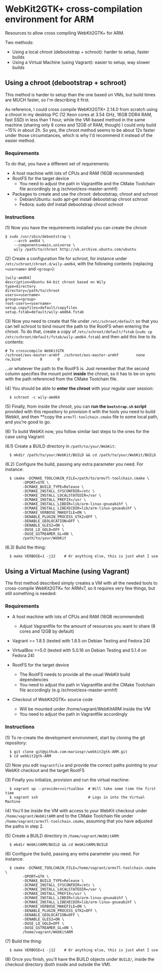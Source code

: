 # WebKit2GTK+ cross-compilation environment for ARM

Resources to allow cross compiling WebKit2GTK+ for ARM.

Two methods:
  * Using a local chroot (debootstrap + schroot): harder to setup, faster builds
  * Using a Virtual Machine (using Vagrant): easier to setup, way slower builds

## Using a chroot (debootstrap + schroot)

This method is harder to setup than the one based on VMs, but build times are MUCH faster, so I'm describing it first.

As reference, I could cross compile WebKit2GTK+ 2.14.0 from scratch using a chroot in my desktop PC (12 Xeon cores at 3.54 GHz, 16GB DDR4 RAM, fast SSD) in less than 1 hour, while the VM-based method in the same machine (sharing only 8 cores and 12GB of RAM, though) I could only build ~15% in about 2h. So yes, the chroot method seems to be about 12x faster under those circumstances, which is why I'd recommend it instead of the easier method.

### Requirements

To do that, you have a different set of requirements:

* A host machine with lots of CPUs and RAM (16GB recommended)
* RootFS for the target device
  - You need to adjust the path in Vagrantfile and the CMake Toolchain file accordingly (e.g /schroot/eos-master-armhf)
* Packages to create and use the chroot: debootstrap, chroot and schroot
  - Debian/Ubuntu: sudo apt-get install debootstrap chroot schroot
  - Fedora: sudo dnf install debootstrap chroot schroot

### Instructions

(1) Now you have the requirements installed you can create the chroot:
```
$ sudo /usr/sbin/debootstrap \
    --arch amd64 \
    --components=main,universe \
    wily /path/to/chroot http://uk.archive.ubuntu.com/ubuntu
```

(2) Create a configuration file for schroot, for instance under `/etc/schroot/chroot.d/wily-amd64`, with the following contents (replacing `<username>` and `<group>`):
```
[wily-amd64]
description=Ubuntu 64-bit chroot based on Wily
type=directory
directory=/path/to/chroot
users=<username>
groups=<group>
root-users=<username>
setup.copyfiles=default/copyfiles
setup.fstab=default/wily-amd64.fstab
```

(3) Now you need to create that file under `/etc/schroot/default` so that you can tell schroot to bind mount the path to the RootFS when entering the chroot. To do that, create a copy of `/etc/schroot/default/fstab` (`sudo cp /etc/schroot/default/fstab/wily-amd64.fstab`) and then add this line to its contents:
```
# To crosscompile WebKitGTK
/schroot/eos-master-armhf  /schroot/eos-master-armhf        none    rw,bind         0       0
```
...or whatever the path to the RootFS is. Just remember that the second column specifies the mount point **inside** the chroot, so it has to be on sync with the path referenced from the CMake Toolchain file.

(4) You should be able to **enter the chroot** with your regular user session:
```
  $ schroot -c wily-amd64
```

(5) Finally, from inside the chroot, you can **run the `bootstrap.sh` script** provided with this repository to provision it with the tools you need to build Webkit, and then **copy the `armv7l-toolchain.cmake` file to some local path, and you're good to go.

(6) To build WebKit now, you follow similar last steps to the ones for the case using Vagrant:

(6.1) Create a BUILD directory in `/path/to/your/WebKit`:
```
  $ mkdir /path/to/your/WebKit/BUILD && cd /path/to/your/WebKit/BUILD
```
(6.2) Configure the build, passing any extra parameter you need. For instance:
```
  $ cmake -DCMAKE_TOOLCHAIN_FILE=/path/to/armv7l-toolchain.cmake \
        -DPORT=GTK \
        -DCMAKE_BUILD_TYPE=Release \
        -DCMAKE_INSTALL_SYSCONFDIR=/etc \
        -DCMAKE_INSTALL_LOCALSTATEDIR=/var \
        -DCMAKE_INSTALL_PREFIX=/usr \
        -DCMAKE_INSTALL_LIBDIR=lib/arm-linux-gnueabihf \
        -DCMAKE_INSTALL_LIBEXECDIR=lib/arm-linux-gnueabihf \
        -DCMAKE_VERBOSE_MAKEFILE=ON \
        -DENABLE_PLUGIN_PROCESS_GTK2=OFF \
        -DENABLE_GEOLOCATION=OFF \
        -DENABLE_GLES2=ON \
        -DUSE_LD_GOLD=OFF \
        -DUSE_GSTREAMER_GL=ON \
        /path/to/your/WebKit
```

(6.3) Build the thing:
```
  $ make VERBOSE=1 -j12    # Or anything else, this is just what I use
```

## Using a Virtual Machine (using Vagrant)

The first method described simply creates a VM with all the needed tools to cross-compile WebKit2GTK+
for ARMv7, so it requires very few things, but still something is needed:

### Requirements

* A host machine with lots of CPUs and RAM (16GB recommended)
  - Adjust Vagrantfile for the amount of resources you want to share (8 cores and 12GB by default)

* Vagrant >= 1.8.5 (tested with 1.8.5 on Debian Testing and Fedora 24)

* VirtualBox >=5.0 (tested with 5.0.16 on Debian Testing and 5.1.4 on Fedora 24)

* RootFS for the target device
  - The RootFS needs to provide all the usual WebKit build dependencies
  - You need to adjust the path in Vagrantfile and the CMake Toolchain file accordingly (e.g /schroot/eos-master-armhf)

* Checkout of WebKit2GTK+ source code
  - Will be mounted under /home/vagrant/WebKitARM inside the VM
  - You need to adjust the path in Vagrantfile accordingly

### Instructions

(1) To re-create the development environment, start by cloning the git repository:
```
  $ git clone git@github.com:mariospr/webkit2gtk-ARM.git
  $ cd webkit2gtk-ARM
```

(2) Now you edit `Vagrantfile` and provide the correct paths pointing to your WebKit checkout and the target RootFS

(3) Finally you initialize, provision and run the virtual machine:
```
  $ vagrant up --provider=virtualbox  # Will take some time the first time
  $ vagrant ssh                       # Logs in into the Virtual Machine
```

(4) You'll be inside the VM with access to your WebKit checkout under `/home/vagrant/WebKitARM` and to the CMake Toolchain file under `/home/vagrant/armv7l-toolchain.cmake`, assuming that you have adjusted the paths in step 2.

(5) Create a BUILD directory in `/home/vagrant/WebKitARM`:
```
  $ mkdir WebKitARM/BUILD && cd WebKitARM/BUILD
```

(6) Configure the build, passing any extra parameter you need. For instance:
```
  $ cmake -DCMAKE_TOOLCHAIN_FILE=/home/vagrant/armv7l-toolchain.cmake \
        -DPORT=GTK \
        -DCMAKE_BUILD_TYPE=Release \
        -DCMAKE_INSTALL_SYSCONFDIR=/etc \
        -DCMAKE_INSTALL_LOCALSTATEDIR=/var \
        -DCMAKE_INSTALL_PREFIX=/usr \
        -DCMAKE_INSTALL_LIBDIR=lib/arm-linux-gnueabihf \
        -DCMAKE_INSTALL_LIBEXECDIR=lib/arm-linux-gnueabihf \
        -DCMAKE_VERBOSE_MAKEFILE=ON \
        -DENABLE_PLUGIN_PROCESS_GTK2=OFF \
        -DENABLE_GEOLOCATION=OFF \
        -DENABLE_GLES2=ON \
        -DUSE_LD_GOLD=OFF \
        -DUSE_GSTREAMER_GL=ON \
        /home/vagrant/WebKitARM
```

(7) Build the thing:
```
  $ make VERBOSE=1 -j12    # Or anything else, this is just what I use
```

(8) Once you finish, you'll have the BUILD objects under `BUILD/`, inside the checkout directory (both inside and outside the VM).

